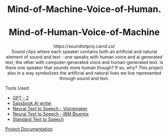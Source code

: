 # <div align="center"> Mind-of-Machine-Voice-of-Human. </div>
# <div align="center"> Mind-of-Human-Voice-of-Machine </div>
<div align="center"> https://soundtxtproj.carrd.co/ </div>   


<div align="center"> Sound clips where each speaker contains both an artificial and natural element of sound and text - one speaks with human voice and ai generated text, the other with computer-generated voice and human-generated text.   
Is there one speaker that sounds more human though? If so, why?   
This project also in a way symbolizes the artificial and natural lives we live represented through sound and text.
</div>

Tools Used: 
- [GPT - 2](https://transformer.huggingface.co/doc/gpt2-large)
- [Sassbook AI writer](https://sassbook.com/ai-writer)
- [Neural Text to Speech - Voicemaker](https://voicemaker.in/)
- [Neural Text to Speech - IBM Bluemix](https://text-to-speech-demo.ng.bluemix.net/?_ga=2.189063086.46917973.1606208129-1641310624.1605972775)
- [Standard Text to Speech](https://voicemaker.in/)

[Project Documentation](https://docs.google.com/document/d/1Bp-P38yq-eeT_spXTXz7xjB3sFDJ0waOYwCGmH3OqLo/edit)
